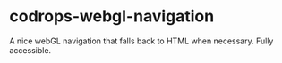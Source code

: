 # codrops-webgl-navigation
A nice webGL navigation that falls back to HTML when necessary. Fully accessible.
